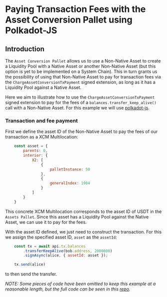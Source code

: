 # Paying Transaction Fees with the Asset Conversion Pallet using Polkadot-JS

## Introduction

The `Asset Conversion Pallet` allows us to use a Non-Native Asset to create a Liquidity Pool with a Native Asset or another Non-Native Asset (but this option is yet to be implemented on a System Chain). This in turn grants us the possibility of using that Non-Native Asset to pay for transaction fees via the `ChargeAssetConversionTxPayment` signed extension, as long as it has a Liquidity Pool against a Native Asset.

Here we aim to illustrate how to use the `ChargeAssetConversionTxPayment` signed extension to pay for the fees of a `balances.transfer_keep_alive()` call with a Non-Native Asset. For this example we will use [polkadot-js](https://polkadot.js.org/docs/).

### Transaction and fee payment

First we define the asset ID of the Non-Native Asset to pay the fees of our transaction  as a XCM Multilocation:
```js
    const asset = {
        parents: 0,
        interior: {
            X2: [
                {
                    palletInstance: 50
                },
                {
                    generalIndex: 1984
                }
            ]
        }
    }
```
This concrete XCM Multilocation corresponds to the asset ID of USDT in the `Assets Pallet`. Since this asset has a Liquidity Pool against the Native Asset, we can use it to pay for the fees.

With the asset ID defined, we just need to construct the transaction. For this we assign the specified asset ID, `asset` as the `assetId`:
```js
	const tx = await api.tx.balances
		.transferKeepAlive(bob.address, 2000000)
		.signAsync(alice, { assetId: asset });

	tx.send(alice)
```
to then send the transfer.

*NOTE: Some pieces of code have been omitted to keep this example at a reasonable length, but the full code can be seen in this [repo](https://github.com/bee344/asset-conversion-example/tree/main/polkadot-js).*
